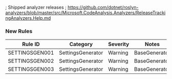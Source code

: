﻿; Shipped analyzer releases
; https://github.com/dotnet/roslyn-analyzers/blob/master/src/Microsoft.CodeAnalysis.Analyzers/ReleaseTrackingAnalyzers.Help.md

### New Rules
Rule ID | Category | Severity | Notes
--------|----------|----------|-------
SETTINGSGEN001 | SettingsGenerator | Warning | BaseGenerator
SETTINGSGEN002 | SettingsGenerator | Warning | BaseGenerator
SETTINGSGEN003 | SettingsGenerator | Warning | BaseGenerator